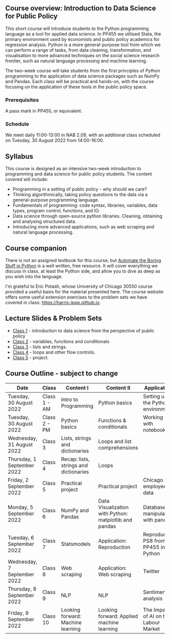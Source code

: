 ## Course overview: Introduction to Data Science for Public Policy
 
This short course will introduce students to the Python programming language as a tool for applied data science. In PP455 we utilised Stata, the primary environment used by economists and public policy academics for regression analysis. Python is a more general-purpose tool from which we can perform a range of tasks, from data cleaning, transformation, and visualisation to more advanced techniques on the social science research frontier, such as natural language processing and machine learning.

The two-week course will take students from the first principles of Python programming to the application of data science packages such as NumPy and Pandas. Each class will be practical and hands-on, with the course focusing on the application of these tools in the public policy space.
 
### Prerequisites 
A pass mark in PP455, or equivalent. 

### Schedule 
We meet daily 11:00-13:00 in NAB 2.09, with an additional class scheduled on Tuesday, 30 August 2022 from 14:00-16:00.


## Syllabus
This course is designed as an intensive two-week introduction to programming and data science for public policy students. The content covered will include:

- Programming in a setting of public policy - why should we care?
- Thinking algorithmically, taking policy questions to the data via a general-purpose programming language.
- Fundamentals of programming: code syntax, libraries, variables, data types, program control, functions, and IO.
- Data science through open-source python libraries. Cleaning, obtaining and analysing structured data.
- Introducing more advanced applications, such as web scraping and natural language processing.

## Course companion

There is not an assigned textbook for this course, but [Automate the Boring Stuff in Python](https://automatetheboringstuff.com/) is a well written, free resource. It will cover everything we discuss in class, at least the Python side, and allow you to dive as deep as you wish into the language. 

I'm grateful to Eric Potash, whose University of Chicago 30550 course provided a useful basis for the material presented here. The course website offers some useful extension exercises to the problem sets we have covered in class: https://harris-ippp.github.io.

## Lecture Slides & Problem Sets
- [Class 1](https://raw.githubusercontent.com/tmonk/dspp/main/Class%201/DSPP___Class_1-3.pdf) - introduction to data science from the perspective of public policy
- [Class 2](https://github.com/tmonk/dspp/tree/main/Class%202) - variables, functions and conditionals
- [Class 3](https://github.com/tmonk/dspp/tree/main/Class%203) - lists and strings.
- [Class 4](https://github.com/tmonk/dspp/tree/main/Class%204) - loops and other flow controls.
- [Class 5](https://github.com/tmonk/dspp/tree/main/Class%205) - project.

<!-- IPUMS USA census data 	https://usa.ipums.org/usa/ -->
## Course Outline - subject to change

| Date                        | Class        | Content I                              | Content II                                            | Application                           | Resource                                                                    |
|-----------------------------|--------------|----------------------------------------|-------------------------------------------------------|---------------------------------------|-----------------------------------------------------------------------------|
| Tuesday, 30 August 2022     | Class 1 - AM | Intro to Programming                   | Python basics                                         | Setting up the Python environment     |                                                                             |
| Tuesday, 30 August 2022     | Class 2 - PM | Python basics                          | Functions & conditionals                              | Working with notebooks                |                                                                             |
| Wednesday, 31 August 2022   | Class 3      | Lists, strings and dictionaries        | Loops and list comprehensions                         |                                       |                                                                             |
| Thursday, 1 September 2022  | Class 4      | Recap: lists, strings and dictionaries | Loops                                                 |                                       |                                                                             |
| Friday, 2 September 2022    | Class 5      | Practical project                      | Practical project                                     | Chicago employee data                 |                                                                             |
| Monday, 5 September 2022    | Class 6      | NumPy and Pandas                       | Data Visualization with Python: matplotlib and pandas | Database manipulation with pandas     | Eurostat: https://ec.europa.eu/eurostat O\*NET: https://www.onetonline.org/ |
| Tuesday, 6 September 2022   | Class 7      | Statsmodels                            | Application: Reproduction                             | Reproduce PS8 from PP455 in Python    |                                                                             |
| Wednesday, 7 September 2022 | Class 8      | Web scraping                           | Application: Web scraping                             | Twitter                               |                                                                             |
| Thursday, 8 September 2022  | Class 9      | NLP                                    | NLP                                                   | Sentiment analysis                    |                                                                             |
| Friday, 9 September 2022    | Class 10     | Looking forward: Machine learning      | Looking forward: Applied machine learning             | The Impact of AI on the Labour Market | Webb (2020), https://www.michaelwebb.co/webb_ai.pdf                         |
